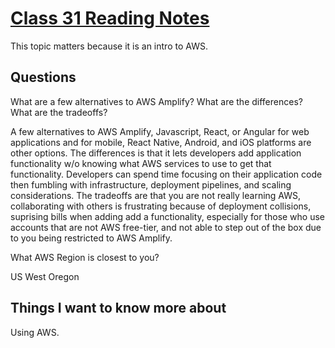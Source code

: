 # [Class 31 Reading Notes](https://github.com/snur206/reading-notes/blob/main/401/class31notes.md)

This topic matters because it is an intro to AWS.

## Questions

What are a few alternatives to AWS Amplify? What are the differences? What are the tradeoffs?

A few alternatives to AWS Amplify, Javascript, React, or Angular for web applications and for mobile, React Native, Android, and iOS platforms are other options. The differences is that it lets developers  add application functionality w/o knowing what AWS services to use to get that functionality. Developers can spend time focusing on their application code then fumbling with infrastructure, deployment pipelines, and scaling considerations. The tradeoffs are that you are not really learning AWS, collaborating with others is frustrating because of deployment collisions, suprising bills when adding  add a functionality, especially for those who use accounts that are not AWS free-tier, and not able to step out of the box due to you being restricted to AWS Amplify.

What AWS Region is closest to you?

US West Oregon

## Things I want to know more about

Using AWS.
